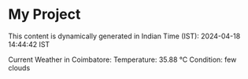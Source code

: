 # My Project

This content is dynamically generated in Indian Time (IST): 2024-04-18 14:44:42 IST


Current Weather in Coimbatore:
Temperature: 35.88 °C
Condition: few clouds
